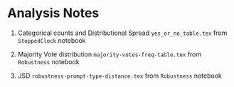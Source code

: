 # Analysis Notes

1. Categorical counts and Distributional Spread
`yes_or_no_table.tex` from `StoppedClock` notebook

2. Majority Vote distribution
`majority-votes-freq-table.tex` from `Robustness` notebook

3. JSD
`robustness-prompt-type-distance.tex` from `Robustness` notebook